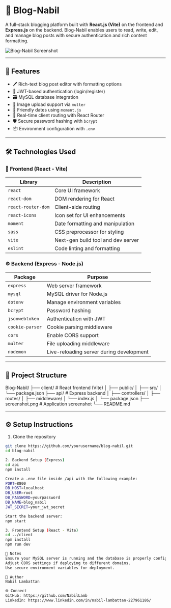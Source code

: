 # 📝 Blog-Nabil

A full-stack blogging platform built with **React.js (Vite)** on the frontend and **Express.js** on the backend. Blog-Nabil enables users to read, write, edit, and manage blog posts with secure authentication and rich content formatting.

![Blog-Nabil Screenshot]([./screenshot.png](https://github.com/NabilLamb/Blog-Nabil/blob/41245c1ee76e82b8eed2b62f99006aecea946cd2/scn-blog-app.png))

---

## 🚀 Features

- 🖊️ Rich-text blog post editor with formatting options
- 🔐 JWT-based authentication (login/register)
- 🗃️ MySQL database integration
- 📂 Image upload support via `multer`
- 📅 Friendly dates using `moment.js`
- 🔄 Real-time client routing with React Router
- 🛡️ Secure password hashing with `bcrypt`
- 📦 Environment configuration with `.env`

---

## 🛠️ Technologies Used

### 🧠 Frontend (React - Vite)

| Library              | Description                                 |
|----------------------|---------------------------------------------|
| `react`              | Core UI framework                           |
| `react-dom`          | DOM rendering for React                     |
| `react-router-dom`   | Client-side routing                         |
| `react-icons`        | Icon set for UI enhancements                |
| `moment`             | Date formatting and manipulation            |
| `sass`               | CSS preprocessor for styling                |
| `vite`               | Next-gen build tool and dev server          |
| `eslint`             | Code linting and formatting                 |

### ⚙️ Backend (Express - Node.js)

| Package              | Purpose                                     |
|----------------------|---------------------------------------------|
| `express`            | Web server framework                        |
| `mysql`              | MySQL driver for Node.js                    |
| `dotenv`             | Manage environment variables                |
| `bcrypt`             | Password hashing                            |
| `jsonwebtoken`       | Authentication with JWT                     |
| `cookie-parser`      | Cookie parsing middleware                   |
| `cors`               | Enable CORS support                         |
| `multer`             | File uploading middleware                   |
| `nodemon`            | Live-reloading server during development    |

---

## 📁 Project Structure
Blog-Nabil/
├── client/ # React frontend (Vite)
│ ├── public/
│ ├── src/
│ └── package.json
├── api/ # Express backend
│ ├── controllers/
│ ├── routes/
│ ├── middleware/
│ └── index.js
│ └── package.json
├── screenshot.png # Application screenshot
└── README.md

---

## ⚙️ Setup Instructions

1. Clone the repository

```bash
git clone https://github.com/yourusername/blog-nabil.git
cd blog-nabil

2. Backend Setup (Express)
cd api
npm install

Create a .env file inside /api with the following example:
PORT=8800
DB_HOST=localhost
DB_USER=root
DB_PASSWORD=yourpassword
DB_NAME=blog_nabil
JWT_SECRET=your_jwt_secret

Start the backend server:
npm start

3. Frontend Setup (React - Vite)
cd ../client
npm install
npm run dev

📌 Notes
Ensure your MySQL server is running and the database is properly configured.
Adjust CORS settings if deploying to different domains.
Use secure environment variables for deployment.

👤 Author
Nabil Lambattan

🌐 Connect
GitHub: https://github.com/NabilLamb
LinkedIn: https://www.linkedin.com/in/nabil-lambattan-227961186/



